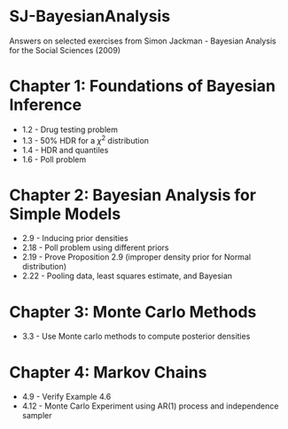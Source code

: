 # SJ-BayesianAnalysis
Answers on selected exercises from Simon Jackman - Bayesian Analysis for the Social Sciences (2009)

# Chapter 1: Foundations of Bayesian Inference
 * 1.2 - Drug testing problem
 * 1.3 - 50% HDR for a $\chi^2$ distribution
 * 1.4 - HDR and quantiles
 * 1.6 - Poll problem

# Chapter 2: Bayesian Analysis for Simple Models
 * 2.9 - Inducing prior densities
 * 2.18 - Poll problem using different priors
 * 2.19 - Prove Proposition 2.9 (improper density prior for Normal distribution)
 * 2.22 - Pooling data, least squares estimate, and Bayesian

# Chapter 3: Monte Carlo Methods
 * 3.3 - Use Monte carlo methods to compute posterior densities

# Chapter 4: Markov Chains
  * 4.9 - Verify Example 4.6 
  * 4.12 - Monte Carlo Experiment using AR(1) process and independence sampler
